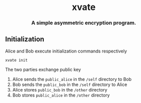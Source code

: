 <h1 align="center" style="border-bottom: none;">xvate</h1>
<h3 align="center">A simple asymmetric encryption program.</h3>



## Initialization

Alice and Bob execute initialization commands respectively

```
xvate init
```

The two parties exchange public key

1. Alice sends the `public_alice` in the `/self` directory to Bob
2. Bob sends the `public_bob` in the `/self` directory to Alice
3. Alice stores `public_bob` in the `/other` directory
4. Bob stores `public_alice` in the `/other` directory
